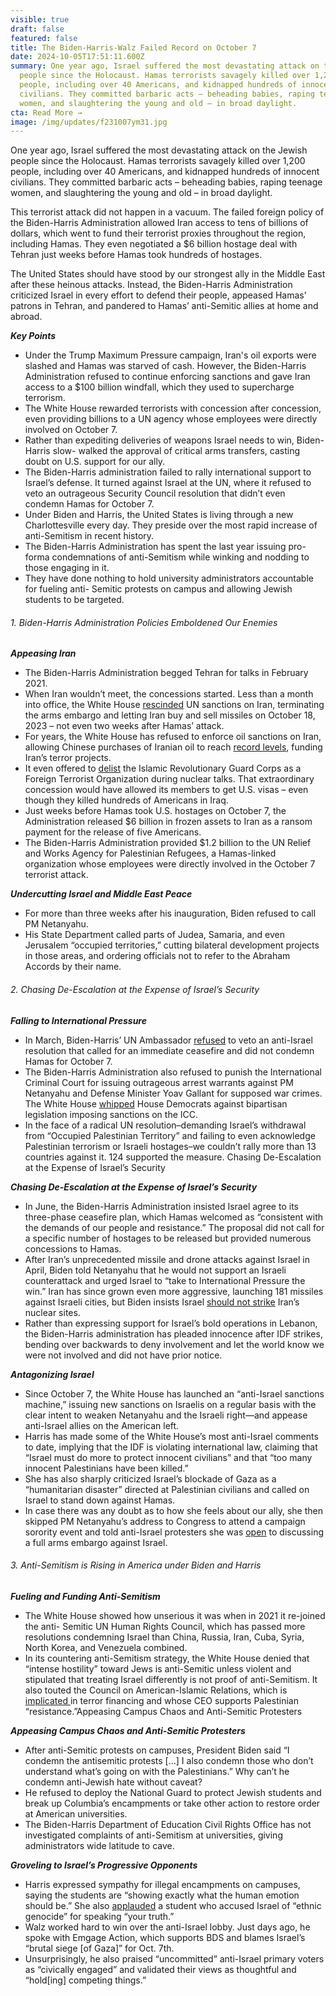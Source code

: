 ```yaml
---
visible: true
draft: false
featured: false
title: The Biden-Harris-Walz Failed Record on October 7
date: 2024-10-05T17:51:11.600Z
summary: One year ago, Israel suffered the most devastating attack on the Jewish
  people since the Holocaust. Hamas terrorists savagely killed over 1,200
  people, including over 40 Americans, and kidnapped hundreds of innocent
  civilians. They committed barbaric acts – beheading babies, raping teenage
  women, and slaughtering the young and old – in broad daylight.
cta: Read More →
image: /img/updates/f231007ym31.jpg
---
```

One year ago, Israel suffered the most devastating attack on the Jewish people since the Holocaust. Hamas terrorists savagely killed over 1,200 people, including over 40 Americans, and kidnapped hundreds of innocent civilians. They committed barbaric acts – beheading babies, raping teenage women, and slaughtering the young and old – in broad daylight.

This terrorist attack did not happen in a vacuum. The failed foreign policy of the Biden-Harris Administration allowed Iran access to tens of billions of dollars, which went to fund their terrorist proxies throughout the region, including Hamas. They even negotiated a $6 billion hostage deal with Tehran just weeks before Hamas took hundreds of hostages.

The United States should have stood by our strongest ally in the Middle East after these heinous attacks. Instead, the Biden-Harris Administration criticized Israel in every effort to defend their people, appeased Hamas’ patrons in Tehran, and pandered to Hamas’ anti-Semitic allies at home and abroad.



***Key Points***

* Under the Trump Maximum Pressure campaign, Iran's oil exports were slashed and Hamas was starved of cash. However, the Biden-Harris Administration refused to continue enforcing sanctions and gave Iran access to a $100 billion windfall, which they used to supercharge terrorism.
* The White House rewarded terrorists with concession after concession, even providing billions to a UN agency whose employees were directly involved on October 7.
* Rather than expediting deliveries of weapons Israel needs to win, Biden-Harris slow- walked the approval of critical arms transfers, casting doubt on U.S. support for our ally.
* The Biden-Harris administration failed to rally international support to Israel’s defense. It turned against Israel at the UN, where it refused to veto an outrageous Security Council resolution that didn’t even condemn Hamas for October 7.
* Under Biden and Harris, the United States is living through a new Charlottesville every day. They preside over the most rapid increase of anti-Semitism in recent history.
* The Biden-Harris Administration has spent the last year issuing pro-forma condemnations of anti-Semitism while winking and nodding to those engaging in it.
* They have done nothing to hold university administrators accountable for fueling anti- Semitic protests on campus and allowing Jewish students to be targeted.



###### 1. Biden-Harris Administration Policies Emboldened Our Enemies

***Appeasing Iran***

* The Biden-Harris Administration begged Tehran for talks in February 2021.
* When Iran wouldn’t meet, the concessions started. Less than a month into office, the White House [rescinded](https://apnews.com/article/joe-biden-donald-trump-iran-united-states-united-nations-aa8f38fa3bf7de3c09a469ec91664a3c) UN sanctions on Iran, terminating the arms embargo and letting Iran buy and sell missiles on October 18, 2023 – not even two weeks after Hamas’ attack.
* For years, the White House has refused to enforce oil sanctions on Iran, allowing Chinese purchases of Iranian oil to reach [record levels](https://freebeacon.com/national-security/iran-raked-in-16-billion-from-illicit-oil-sales-in-just-4-months-highlighting-biden-harris-admins-lax-sanctions-enforcement/), funding Iran’s terror projects.
* It even offered to [delist](https://www.tabletmag.com/sections/news/articles/this-isnt-obamas-iran-deal-its-much-much-worse) the Islamic Revolutionary Guard Corps as a Foreign Terrorist Organization during nuclear talks. That extraordinary concession would have allowed its members to get U.S. visas – even though they killed hundreds of Americans in Iraq.
* Just weeks before Hamas took U.S. hostages on October 7, the Administration released $6 billion in frozen assets to Iran as a ransom payment for the release of five Americans.
* The Biden-Harris Administration provided $1.2 billion to the UN Relief and Works Agency for Palestinian Refugees, a Hamas-linked organization whose employees were directly involved in the October 7 terrorist attack.

***Undercutting Israel and Middle East Peace***

* For more than three weeks after his inauguration, Biden refused to call PM Netanyahu.
* His State Department called parts of Judea, Samaria, and even Jerusalem “occupied territories,” cutting bilateral development projects in those areas, and ordering officials not to refer to the Abraham Accords by their name.



###### 2. Chasing De-Escalation at the Expense of Israel’s Security

***Falling to International Pressure***

* In March, Biden-Harris’ UN Ambassador [refused](https://jinsa.org/jinsa_report/us-abstention-at-the-un-undermined-support-for-israel-and-stated-us-policy/) to veto an anti-Israel resolution that called for an immediate ceasefire and did not condemn Hamas for October 7.
* The Biden-Harris Administration also refused to punish the International Criminal Court for issuing outrageous arrest warrants against PM Netanyahu and Defense Minister Yoav Gallant for supposed war crimes. The White House [whipped](https://www.axios.com/2024/06/04/icc-sanctions-vote-house-passes) House Democrats against bipartisan legislation imposing sanctions on the ICC.
* In the face of a radical UN resolution–demanding Israel’s withdrawal from “Occupied Palestinian Territory” and failing to even acknowledge Palestinian terrorism or Israeli hostages–we couldn’t rally more than 13 countries against it. 124 supported the measure. Chasing De-Escalation at the Expense of Israel’s Security

***Chasing De-Escalation at the Expense of Israel’s Security***

* In June, the Biden-Harris Administration insisted Israel agree to its three-phase ceasefire plan, which Hamas welcomed as “consistent with the demands of our people and resistance.” The proposal did not call for a specific number of hostages to be released but provided numerous concessions to Hamas.
* After Iran’s unprecedented missile and drone attacks against Israel in April, Biden told Netanyahu that he would not support an Israeli counterattack and urged Israel to “take to International Pressure the win.” Iran has since grown even more aggressive, launching 181 missiles against Israeli cities, but Biden insists Israel [should not strike](https://www.axios.com/2024/10/02/biden-israel-strike-iran-nuclear-program) Iran’s nuclear sites.
* Rather than expressing support for Israel’s bold operations in Lebanon, the Biden-Harris administration has pleaded innocence after IDF strikes, bending over backwards to deny involvement and let the world know we were not involved and did not have prior notice.

***Antagonizing Israel***

* Since October 7, the White House has launched an “anti-Israel sanctions machine,” issuing new sanctions on Israelis on a regular basis with the clear intent to weaken Netanyahu and the Israeli right—and appease anti-Israel allies on the American left.
* Harris has made some of the White House’s most anti-Israel comments to date, implying that the IDF is violating international law, claiming that “Israel must do more to protect innocent civilians” and that “too many innocent Palestinians have been killed.”
* She has also sharply criticized Israel’s blockade of Gaza as a “humanitarian disaster” directed at Palestinian civilians and called on Israel to stand down against Hamas.
* In case there was any doubt as to how she feels about our ally, she then skipped PM Netanyahu’s address to Congress to attend a campaign sorority event and told anti-Israel protesters she was [open](https://nypost.com/2024/08/29/us-news/kamala-harris-refuses-to-say-if-shell-withhold-us-weapons-shipments-to-israel/) to discussing a full arms embargo against Israel.

###### 3. Anti-Semitism is Rising in America under Biden and Harris

***Fueling and Funding Anti-Semitism***

* The White House showed how unserious it was when in 2021 it re-joined the anti- Semitic UN Human Rights Council, which has passed more resolutions condemning Israel than China, Russia, Iran, Cuba, Syria, North Korea, and Venezuela combined.
* In its countering anti-Semitism strategy, the White House denied that “intense hostility” toward Jews is anti-Semitic unless violent and stipulated that treating Israel differently is not proof of anti-Semitism. It also touted the Council on American-Islamic Relations, which is[ implicated ](https://www.fdd.org/analysis/2023/12/08/the-white-house-partnered-with-cair-to-fight-antisemitism-despite-its-antisemitism/)in terror financing and whose CEO supports Palestinian “resistance.”Appeasing Campus Chaos and Anti-Semitic Protesters

***Appeasing Campus Chaos and Anti-Semitic Protesters***

* After anti-Semitic protests on campuses, President Biden said “I condemn the antisemitic protests \[...] I also condemn those who don’t understand what’s going on with the Palestinians.” Why can’t he condemn anti-Jewish hate without caveat?
* He refused to deploy the National Guard to protect Jewish students and break up Columbia’s encampments or take other action to restore order at American universities.
* The Biden-Harris Department of Education Civil Rights Office has not investigated complaints of anti-Semitism at universities, giving administrators wide latitude to cave.

***Groveling to Israel’s Progressive Opponents***

* Harris expressed sympathy for illegal encampments on campuses, saying the students are “showing exactly what the human emotion should be.” She also [applauded](https://www.cnn.com/2021/09/30/politics/adl-kamala-harris-israel-funding/index.html) a student who accused Israel of “ethnic genocide” for speaking “your truth.”
* Walz worked hard to win over the anti-Israel lobby. Just days ago, he spoke with Emgage Action, which supports BDS and blames Israel’s “brutal siege \[of Gaza]” for Oct. 7th.
* Unsurprisingly, he also praised “uncommitted” anti-Israel primary voters as “civically engaged” and validated their views as thoughtful and “hold\[ing] competing things.”